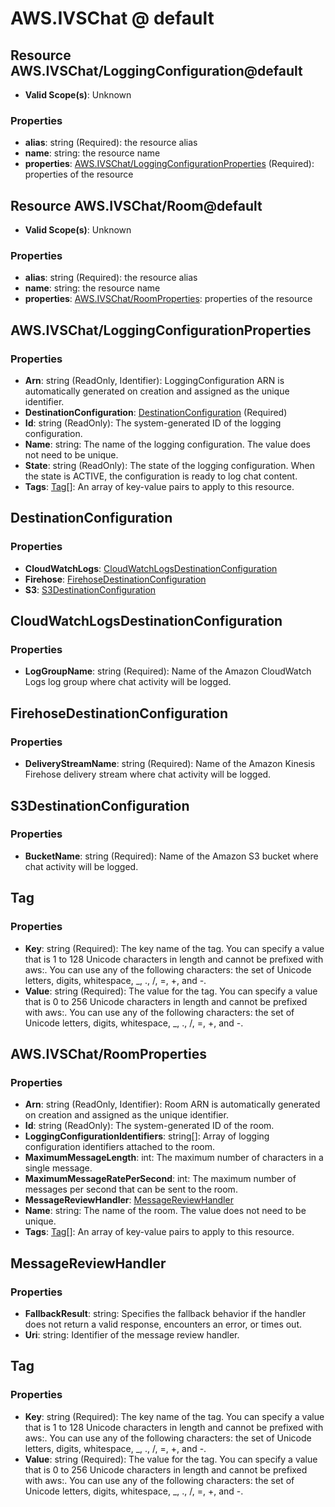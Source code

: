 # AWS.IVSChat @ default

## Resource AWS.IVSChat/LoggingConfiguration@default
* **Valid Scope(s)**: Unknown
### Properties
* **alias**: string (Required): the resource alias
* **name**: string: the resource name
* **properties**: [AWS.IVSChat/LoggingConfigurationProperties](#awsivschatloggingconfigurationproperties) (Required): properties of the resource

## Resource AWS.IVSChat/Room@default
* **Valid Scope(s)**: Unknown
### Properties
* **alias**: string (Required): the resource alias
* **name**: string: the resource name
* **properties**: [AWS.IVSChat/RoomProperties](#awsivschatroomproperties): properties of the resource

## AWS.IVSChat/LoggingConfigurationProperties
### Properties
* **Arn**: string (ReadOnly, Identifier): LoggingConfiguration ARN is automatically generated on creation and assigned as the unique identifier.
* **DestinationConfiguration**: [DestinationConfiguration](#destinationconfiguration) (Required)
* **Id**: string (ReadOnly): The system-generated ID of the logging configuration.
* **Name**: string: The name of the logging configuration. The value does not need to be unique.
* **State**: string (ReadOnly): The state of the logging configuration. When the state is ACTIVE, the configuration is ready to log chat content.
* **Tags**: [Tag](#tag)[]: An array of key-value pairs to apply to this resource.

## DestinationConfiguration
### Properties
* **CloudWatchLogs**: [CloudWatchLogsDestinationConfiguration](#cloudwatchlogsdestinationconfiguration)
* **Firehose**: [FirehoseDestinationConfiguration](#firehosedestinationconfiguration)
* **S3**: [S3DestinationConfiguration](#s3destinationconfiguration)

## CloudWatchLogsDestinationConfiguration
### Properties
* **LogGroupName**: string (Required): Name of the Amazon CloudWatch Logs log group where chat activity will be logged.

## FirehoseDestinationConfiguration
### Properties
* **DeliveryStreamName**: string (Required): Name of the Amazon Kinesis Firehose delivery stream where chat activity will be logged.

## S3DestinationConfiguration
### Properties
* **BucketName**: string (Required): Name of the Amazon S3 bucket where chat activity will be logged.

## Tag
### Properties
* **Key**: string (Required): The key name of the tag. You can specify a value that is 1 to 128 Unicode characters in length and cannot be prefixed with aws:. You can use any of the following characters: the set of Unicode letters, digits, whitespace, _, ., /, =, +, and -.
* **Value**: string (Required): The value for the tag. You can specify a value that is 0 to 256 Unicode characters in length and cannot be prefixed with aws:. You can use any of the following characters: the set of Unicode letters, digits, whitespace, _, ., /, =, +, and -.

## AWS.IVSChat/RoomProperties
### Properties
* **Arn**: string (ReadOnly, Identifier): Room ARN is automatically generated on creation and assigned as the unique identifier.
* **Id**: string (ReadOnly): The system-generated ID of the room.
* **LoggingConfigurationIdentifiers**: string[]: Array of logging configuration identifiers attached to the room.
* **MaximumMessageLength**: int: The maximum number of characters in a single message.
* **MaximumMessageRatePerSecond**: int: The maximum number of messages per second that can be sent to the room.
* **MessageReviewHandler**: [MessageReviewHandler](#messagereviewhandler)
* **Name**: string: The name of the room. The value does not need to be unique.
* **Tags**: [Tag](#tag)[]: An array of key-value pairs to apply to this resource.

## MessageReviewHandler
### Properties
* **FallbackResult**: string: Specifies the fallback behavior if the handler does not return a valid response, encounters an error, or times out.
* **Uri**: string: Identifier of the message review handler.

## Tag
### Properties
* **Key**: string (Required): The key name of the tag. You can specify a value that is 1 to 128 Unicode characters in length and cannot be prefixed with aws:. You can use any of the following characters: the set of Unicode letters, digits, whitespace, _, ., /, =, +, and -.
* **Value**: string (Required): The value for the tag. You can specify a value that is 0 to 256 Unicode characters in length and cannot be prefixed with aws:. You can use any of the following characters: the set of Unicode letters, digits, whitespace, _, ., /, =, +, and -.

